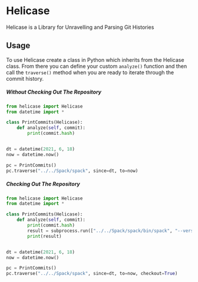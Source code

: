 # Helicase
Helicase is a Library for Unravelling and Parsing Git Histories

## Usage
To use Helicase create a class in Python which inherits from the Helicase class. From there you can define your custom `analyze()` function and then call the `traverse()` method when you are ready to iterate through the commit history.

##### Without Checking Out The Repository
```python
from helicase import Helicase
from datetime import *

class PrintCommits(Helicase):
    def analyze(self, commit):
        print(commit.hash)


dt = datetime(2021, 6, 18)
now = datetime.now()

pc = PrintCommits()
pc.traverse("../../Spack/spack", since=dt, to=now)
```

##### Checking Out The Repository

```python
from helicase import Helicase
from datetime import *

class PrintCommits(Helicase):
    def analyze(self, commit):
        print(commit.hash)
        result = subprocess.run(["../../Spack/spack/bin/spack", "--version"], capture_output=True, text=True)
        print(result)


dt = datetime(2021, 6, 18)
now = datetime.now()

pc = PrintCommits()
pc.traverse("../../Spack/spack", since=dt, to=now, checkout=True)
```